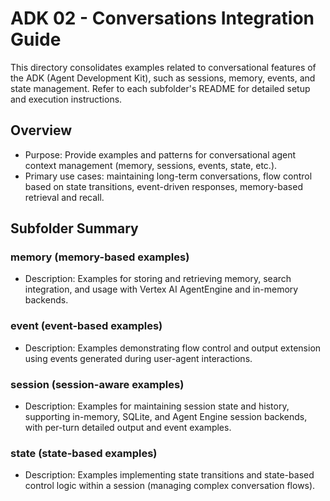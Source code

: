 # ADK 02 - Conversations Integration Guide

This directory consolidates examples related to conversational features of the ADK (Agent Development Kit), such as sessions, memory, events, and state management. Refer to each subfolder's README for detailed setup and execution instructions.

## Overview
- Purpose: Provide examples and patterns for conversational agent context management (memory, sessions, events, state, etc.).
- Primary use cases: maintaining long-term conversations, flow control based on state transitions, event-driven responses, memory-based retrieval and recall.

## Subfolder Summary
### memory (memory-based examples)  
  - Description: Examples for storing and retrieving memory, search integration, and usage with Vertex AI AgentEngine and in-memory backends.

### event (event-based examples)  
  - Description: Examples demonstrating flow control and output extension using events generated during user-agent interactions.

### session (session-aware examples)  
  - Description: Examples for maintaining session state and history, supporting in-memory, SQLite, and Agent Engine session backends, with per-turn detailed output and event examples.

### state (state-based examples)  
  - Description: Examples implementing state transitions and state-based control logic within a session (managing complex conversation flows).


